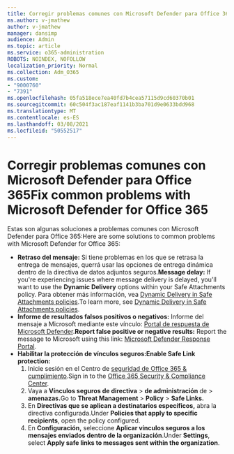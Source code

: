 ```yaml
---
title: Corregir problemas comunes con Microsoft Defender para Office 365
ms.author: v-jmathew
author: v-jmathew
manager: dansimp
audience: Admin
ms.topic: article
ms.service: o365-administration
ROBOTS: NOINDEX, NOFOLLOW
localization_priority: Normal
ms.collection: Adm_O365
ms.custom:
- "9000760"
- "7391"
ms.openlocfilehash: 05fa518ece7ea40fd7b4cea57115d9cd60370b01
ms.sourcegitcommit: 60c504f3ac187eaf1141b3ba701d9e0633bdd968
ms.translationtype: MT
ms.contentlocale: es-ES
ms.lasthandoff: 03/08/2021
ms.locfileid: "50552517"
---
```

# <a name="fix-common-problems-with-microsoft-defender-for-office-365"></a><span data-ttu-id="a6c81-102">Corregir problemas comunes con Microsoft Defender para Office 365</span><span class="sxs-lookup"><span data-stu-id="a6c81-102">Fix common problems with Microsoft Defender for Office 365</span></span>

<span data-ttu-id="a6c81-103">Estas son algunas soluciones a problemas comunes con Microsoft Defender para Office 365:</span><span class="sxs-lookup"><span data-stu-id="a6c81-103">Here are some solutions to common problems with Microsoft Defender for Office 365:</span></span>

- <span data-ttu-id="a6c81-104">**Retraso del mensaje:** Si tiene problemas en los que se retrasa la entrega de  mensajes, querrá usar las opciones de entrega dinámica dentro de la directiva de datos adjuntos seguros.</span><span class="sxs-lookup"><span data-stu-id="a6c81-104">**Message delay:** If you're experiencing issues where message delivery is delayed, you'll want to use the **Dynamic Delivery** options within your Safe Attachments policy.</span></span> <span data-ttu-id="a6c81-105">Para obtener más información, vea [Dynamic Delivery in Safe Attachments policies](https://go.microsoft.com/fwlink/?linkid=2094106).</span><span class="sxs-lookup"><span data-stu-id="a6c81-105">To learn more, see [Dynamic Delivery in Safe Attachments policies](https://go.microsoft.com/fwlink/?linkid=2094106).</span></span>
- <span data-ttu-id="a6c81-106">**Informe de resultados falsos positivos o negativos:** Informe del mensaje a Microsoft mediante este vínculo: [Portal de respuesta de Microsoft Defender](https://go.microsoft.com/fwlink/?linkid=2092835).</span><span class="sxs-lookup"><span data-stu-id="a6c81-106">**Report false positive or negative results:** Report the message to Microsoft using this link: [Microsoft Defender Response Portal](https://go.microsoft.com/fwlink/?linkid=2092835).</span></span>
- <span data-ttu-id="a6c81-107">**Habilitar la protección de vínculos seguros:**</span><span class="sxs-lookup"><span data-stu-id="a6c81-107">**Enable Safe Link protection:**</span></span>
    1. <span data-ttu-id="a6c81-108">Inicie sesión en el Centro de [seguridad de Office 365 & cumplimiento](https://go.microsoft.com/fwlink/p/?linkid=2077143).</span><span class="sxs-lookup"><span data-stu-id="a6c81-108">Sign in to the [Office 365 Security & Compliance Center](https://go.microsoft.com/fwlink/p/?linkid=2077143).</span></span>
    2. <span data-ttu-id="a6c81-109">Vaya a **Vínculos seguros de directiva**  >  **de administración** de  >  **amenazas.**</span><span class="sxs-lookup"><span data-stu-id="a6c81-109">Go to **Threat Management** > **Policy** > **Safe Links.**</span></span>
    3. <span data-ttu-id="a6c81-110">En **Directivas que se aplican a destinatarios específicos,** abra la directiva configurada.</span><span class="sxs-lookup"><span data-stu-id="a6c81-110">Under **Policies that apply to specific recipients**, open the policy configured.</span></span>
    4. <span data-ttu-id="a6c81-111">En **Configuración,** seleccione **Aplicar vínculos seguros a los mensajes enviados dentro de la organización**.</span><span class="sxs-lookup"><span data-stu-id="a6c81-111">Under **Settings**, select **Apply safe links to messages sent within the organization**.</span></span>
